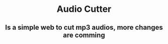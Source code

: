<div align="center">

# Audio Cutter


## Is a simple web to cut mp3 audios, more changes are comming
</div>